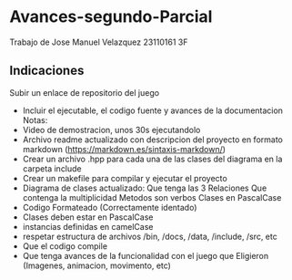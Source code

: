 # Avances-segundo-Parcial
Trabajo de Jose Manuel Velazquez 23110161 3F

## Indicaciones
Subir un enlace de repositorio del juego
- Incluir el ejecutable, el codigo fuente y avances de la documentacion
Notas:
- Video de demostracion, unos 30s ejecutandolo
- Archivo readme actualizado con descripcion del proyecto en formato markdown (https://markdown.es/sintaxis-markdown/)
- Crear un archivo .hpp para cada una de las clases del diagrama en la carpeta include
- Crear un makefile para compilar y ejecutar el proyecto
- Diagrama de clases actualizado:
Que tenga las 3 Relaciones
Que contenga la multiplicidad
Metodos son verbos
Clases en PascalCase
- Codigo Formateado (Correctamente identado)
- Clases deben estar en PascalCase
- instancias definidas en camelCase
- respetar estructura de archivos /bin, /docs, /data, /include, /src, etc
- Que el codigo compile
- Que tenga avances de la funcionalidad con el juego que Eligieron (Imagenes, animacion, movimento, etc)
